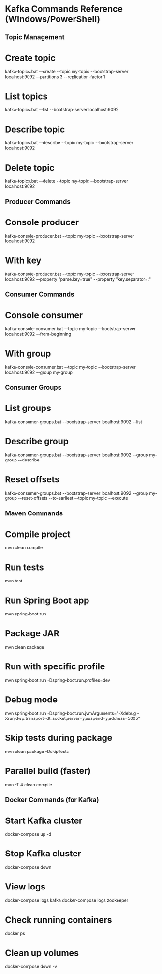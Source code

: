 ﻿# Kafka Commands Reference (Windows/PowerShell)

## Topic Management

# Create topic
kafka-topics.bat --create --topic my-topic --bootstrap-server localhost:9092 --partitions 3 --replication-factor 1

# List topics
kafka-topics.bat --list --bootstrap-server localhost:9092

# Describe topic
kafka-topics.bat --describe --topic my-topic --bootstrap-server localhost:9092

# Delete topic
kafka-topics.bat --delete --topic my-topic --bootstrap-server localhost:9092

## Producer Commands

# Console producer
kafka-console-producer.bat --topic my-topic --bootstrap-server localhost:9092

# With key
kafka-console-producer.bat --topic my-topic --bootstrap-server localhost:9092 --property "parse.key=true" --property "key.separator=:"

## Consumer Commands

# Console consumer
kafka-console-consumer.bat --topic my-topic --bootstrap-server localhost:9092 --from-beginning

# With group
kafka-console-consumer.bat --topic my-topic --bootstrap-server localhost:9092 --group my-group

## Consumer Groups

# List groups
kafka-consumer-groups.bat --bootstrap-server localhost:9092 --list

# Describe group
kafka-consumer-groups.bat --bootstrap-server localhost:9092 --group my-group --describe

# Reset offsets
kafka-consumer-groups.bat --bootstrap-server localhost:9092 --group my-group --reset-offsets --to-earliest --topic my-topic --execute

## Maven Commands

# Compile project
mvn clean compile

# Run tests
mvn test

# Run Spring Boot app
mvn spring-boot:run

# Package JAR
mvn clean package

# Run with specific profile
mvn spring-boot:run -Dspring-boot.run.profiles=dev

# Debug mode
mvn spring-boot:run -Dspring-boot.run.jvmArguments="-Xdebug -Xrunjdwp:transport=dt_socket,server=y,suspend=y,address=5005"

# Skip tests during package
mvn clean package -DskipTests

# Parallel build (faster)
mvn -T 4 clean compile

## Docker Commands (for Kafka)

# Start Kafka cluster
docker-compose up -d

# Stop Kafka cluster
docker-compose down

# View logs
docker-compose logs kafka
docker-compose logs zookeeper

# Check running containers
docker ps

# Clean up volumes
docker-compose down -v
